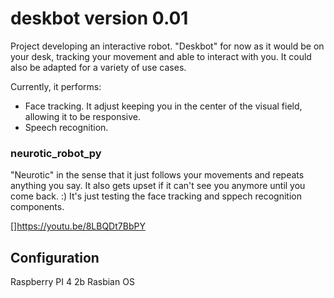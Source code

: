 # deskbot version 0.01

Project developing an interactive robot. "Deskbot" for now as it would be on your desk, tracking your movement and able to interact with 
you. It could also be adapted for a variety of use cases.

Currently, it performs:
* Face tracking. It adjust keeping you in the center of the visual field, allowing it to be responsive.
* Speech recognition.

### neurotic_robot_py

"Neurotic" in the sense that it just follows your movements and repeats anything you say. It also gets upset if it can't see you anymore 
until you come back. :) It's just testing the face tracking and sppech recognition components.

[]https://youtu.be/8LBQDt7BbPY

## Configuration

Raspberry PI 4 2b
Rasbian OS
